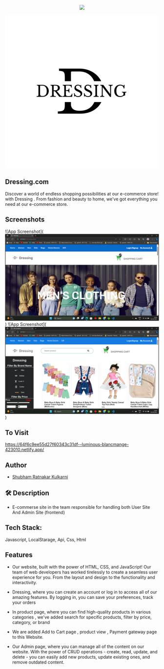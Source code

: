 
<p align="center"><img src="![Logo of the Website](Blueberryicon2.png)"></p>

![ShopOnline Logo](Blueberryicon2.png)
## Dressing.com
Discover a world of endless shopping possibilities at our e-commerce store! with Dressing . From fashion and beauty to home, we've got everything you need at our e-commerce store.


## Screenshots

![App Screenshot](![HomePage](<Screenshot (190).png>))
![App Screenshot](![Section](<Screenshot (192).png>))

## To Visit 


https://64f6c9ee55d27f60343c31df--luminous-blancmange-423010.netlify.app/

## Author

- [Shubham Ratnakar Kulkarni](https://github.com/Shubham17121999)


## 🛠 Description
- E-commerse site in the team responsible for handling both User Site And Admin Site (frontend)
## Tech Stack: 
Javascript, LocalStarage, Api, Css, Html
 
## Features
- Our website, built with the power of HTML, CSS, and JavaScript! Our team of web developers has worked tirelessly to create a seamless user experience for you. From the layout and design to the functionality and interactivity.

- Dressing, where you can create an account or log in to access all of our amazing features. By logging in, you can save your preferences, track your orders

- In product page, where you can find high-quality products in various categories , we've added search for specific products, filter by price, category, or brand  

- We are added  Add to Cart page , product view , Payment gateway page to this Website.

- Our Admin page, where you can manage all of the content on our website. With the power of CRUD operations - create, read, update, and delete - you can easily add new products, update existing ones, and remove outdated content.



 

